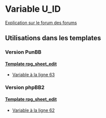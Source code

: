 # Variable U_ID
[Explication sur le forum des forums](http://forum.forumactif.com/t294113-listing-des-variables#U_ID)

## Utilisations dans les templates

### Version PunBB

#### [Template rpg_sheet_edit](punbb/rpg_sheet_edit.md)
* [Variable à la ligne 63](../punbb/rpg_sheet_edit.tpl#L63)

### Version phpBB2

#### [Template rpg_sheet_edit](subsilver/rpg_sheet_edit.md)
* [Variable à la ligne 62](../subsilver/rpg_sheet_edit.tpl#L62)